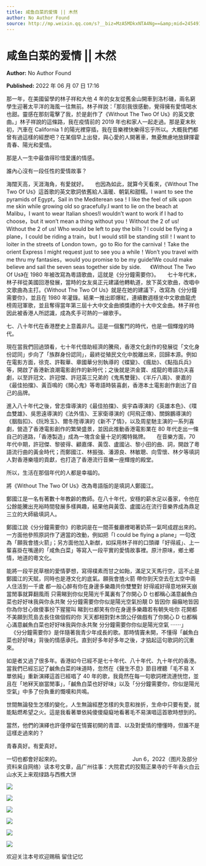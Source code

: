 ```yaml
---
title: 咸鱼白菜的爱情 || 木然
author: No Author Found
source: http://mp.weixin.qq.com/s?__biz=MzA5MDkxNTA4Ng==&amp;mid=2454912318&amp;idx=1&amp;sn=a0dc736b430b215869575194e788465b&amp;chksm=87a2355fb0d5bc497a872bfa0649bc8a913e8e63463d5f30e8adaf879208fbb2cf776fdfb377&poc_token=HJ_Do2ejHyO-wNZGG8Q1S8FdPgy1YBBEob-nUEme
---
```


# 咸鱼白菜的爱情 || 木然

**Author:** No Author Found

**Published:** 2022 年 06 月 07 日 17:16

那一年，在美國留學的林子祥和大他 4 年的女友從舊金山開車到洛杉磯，兩名窮學生迎著太平洋的海風一往無前。林子祥說：「那刻我很感動，覺得擁有愛情喝水也甜。靈感在那刻電擊了我，於是創作了《Without The Two Of Us》的英文歌曲。」林子祥說的這條路，我在疫情前的 2019 年也和家人一起走過。那是夏末秋初，汽車在 California 1 的陽光裡穿插，我在音樂裡快樂得忘乎所以。大概我們都曾有過這樣的經歷吧？在某個早上出發，與心愛的人開著車，無憂無慮地放肆揮霍青春、陽光和愛情。

那是人一生中最值得珍惜愛護的情感。

誰內心沒有一段任性的愛情故事？

海闊天高，天涯海角，有愛就好。　　也因為如此，就算今天看來，《Without The Two Of Us》這首歌的英文歌詞依舊給人溫暖、朝氣和甜糯。I want to see the pyramids of Egypt，Sail in the Mediterean sea！I like the feel of silk upon me skin while growing old so gracefully.I want to lie on the beach at Malibu，I want to wear Italian shoes!I wouldn’t want to work if I had to choose，but it won’t mean a thing without you！Without the 2 of us! Without the 2 of us! Who would be left to pay the bills？l could be flying a plane，I could be riding a train，but I would still be standing still！I want to loiter in the streets of London town，go to Rio for the carnival！Take the orient Express I might request just to see you a while！Won’t you travel with me thru my fantasies，would you promise to be my guide!We could make believe and sail the seven seas together side by side.      《Without The Two Of Us》在 1980 年被改寫為粵語歌曲，這就是《分分鐘需要你》。　　七十年代末，林子祥從美國回港發展，當時的女友吳正元建議他轉軌道，放下英文歌曲，改唱中文歌曲為主打。《Without The Two Of Us》就是在她的建議下，改寫為《分分鐘需要你》，並且在 1980 年灌錄。結果一推出即爆紅，連續數週穩坐中文歌曲龍虎榜周冠軍歌，並且奪得當年第三屆十大中文金曲頒獎禮的十大中文金曲。林子祥也因此被香港人所認識，成為炙手可熱的一線歌手。

七、八十年代在香港歷史上意義非凡。這是一個奮鬥的時代，也是一個輝煌的時代。

現在當我們回過頭看，七十年代借助經濟的騰飛，香港文化創作的發展從「文化身份認同」步向了「族群身份認同」，最終從殖民文化中脫離出來，回歸本源。例如在電影方面，徐克、許鞍華、章國華分別執導的《蝶變》、《瘋劫》、《點指兵兵》等，開啟了香港新浪潮電影創作的新時代；之後就是洪金寶、成龍的粵語功夫喜劇，以至許冠文、許冠傑、許冠英三兄弟的《鬼馬雙聲》、《半斤八兩》、麥嘉的《最佳拍擋》、黃百鳴的《開心鬼》等粵語時裝喜劇，香港本土電影創作創出了自己的品牌。

進入八十年代之後，曾志偉導演的《最佳拍擋》、吳宇森導演的《英雄本色》、《喋血雙雄》、吳思遠導演的《法外情》、王家衛導演的《阿飛正傳》、關錦鵬導演的《胭脂扣》、《阮玲玉》、爾冬陞導演的《新不了情》，以及周星馳主演的一系列喜劇，營造了香港電影創作的繁榮盛景，並因此推動香港電影業在 80 年代走出一條自己的道路，「香港製造」成為一塊含金量十足的獨特銘牌。　　在音樂方面，70 年代中期，許冠傑、黎彼得、顧嘉煇、黃霑、盧國沾、黎小田的曲、詞，開啟了粵語流行曲的黃金時代；而鄭國江、林振強、潘源良、林敏聰、向雪懷、林夕等填詞人對香港樂壇的貢獻，也打造了香港流行音樂一座輝煌的殿堂。

所以，生活在那個年代的人都是幸福的。

將《Without The Two Of Us》改為粵語版的是填詞人鄭國江。

鄭國江是一名有著數十年教齡的教師。在八十年代，安穩的薪水足以養家，令他在公餘能騰出充裕時間發展多樣興趣，結果他與黃霑、盧國沾在流行音樂界成為鼎足三立的大師級填詞人。

鄭國江說《分分鐘需要你》的歌詞是在一間茶餐廳裡喝著奶茶一氣呵成趕出來的。一方面他參照原詞作了適當的改動，例如把「I could be flying a plane」一句改為「願我會揸火箭」；另方面他加入新猷，如採用林子祥的口頭禪「好得戚」、上一輩喜掛在嘴邊的「咸魚白菜」等寫入一段平實的愛情故事裡。原汁原味，鄉土鄉情，地道的粵文化。

能將一段平民草根的愛情夢想，寫得樸素而甘之如飴，滿足又天馬行空，這不止是鄭國江的天賦，同時也是港文化的底氣。願我會揸火箭 帶你到天空去在太空中兩人住活到一千歲 都一般心醉有你在身邊多樂趣共你雙雙對 好得戚好得意地冧天崩當閒事就算翻風雨 只需睇到你似見陽光千萬裏有了你開心 D 乜都稱心滿意鹹魚白菜也好好味我與你永共聚 分分鐘需要你你似是陽光空氣扮靚 D 皆因你 癲癲地皆因你為你甘心做傻事扮下猩猩叫 睇到乜都笑有你在身邊多樂趣若有朝失咗你 花開都不美願到荒島去長住做個假的你 天天都相對對木頭公仔做戲有了你開心 D 乜都稱心滿意鹹魚白菜也好好味我與你永共聚 分分鐘需要你你似是陽光空氣 ⋯⋯」　　      《分分鐘需要你》是伴隨著我青少年成長的歌。那時情竇未開，不懂得「鹹魚白菜也好好味」背後的情感承托。直到好多年好多年之後，才掂起這句歌詞的沉重來。

如是者又過了很多年。香港如今已經不是七十年代、八十年代、九十年代的香港。當我們已經忘記了鹹魚白菜的味道時，忽然在《聲生不息》節目裡聽「毛不易 X 單依純」重新演繹這首已經唱了 40 年的歌，我竟然在每一句歌詞裡流連恍惚，並且在「地冧天崩當閒事」，「鹹魚白菜也好好味」以及「分分鐘需要你，你似是陽光空氣」中多了份負重的慨嘆和共鳴。

世間無論發生怎樣的變化，人生無論經歷怎樣的失意和挫折，生命中只要有愛，就能點燃希望之火。這是我看著單依純傻傻癡癡地看著毛不易演唱這首歌時想到的。

當然，他們的演繹也許僅停留在情竇初開的青澀、以及對愛情的懵懂時，但誰不是這樣走過來的？

青春真好。有愛真好。

一切也都會好起來的。                                                Jun 6，2022（图片及部分资料来自网络）读本号文章，品广州往事：大院君式的狡黠正果寺的千年香火白云山水天上来观绿路与西樵大饼

![](https://mmbiz.qpic.cn/mmbiz_jpg/PJWG74pLsMbOTbmJqpApgnydibm0efj2geTvzqCJiceNQibLwicKGiaFr2HLia5AudVt16XWym5HMQTvaicaicPBiav6PRg/640)

![](https://mmbiz.qpic.cn/mmbiz_jpg/PJWG74pLsMbOTbmJqpApgnydibm0efj2gfLuU1wC5NF0763HDvxic4Vy42zmQdRkwDZXqbbCEFwcIo3SnhnqVwNA/640?wx_fmt=jpeg)

![](https://mmbiz.qpic.cn/mmbiz_jpg/PJWG74pLsMbOTbmJqpApgnydibm0efj2g2xSngdB8n6iaLeZOsAl3WGvQV2Vbp55HsGRJtONq9pjib5wfPGfLYiaiaw/640?wx_fmt=jpeg)

![](https://mmbiz.qpic.cn/mmbiz_jpg/PJWG74pLsMbOTbmJqpApgnydibm0efj2gC9UuX9zE6tevyyFmITVzibRfPDCBe5q5cyw9u2ib4GVatGftUcdTtdfg/640?wx_fmt=jpeg)

![](https://mmbiz.qpic.cn/mmbiz_png/PJWG74pLsMbOTbmJqpApgnydibm0efj2gmYia5w4iaFYicq4vV0E1KoQJkT9hE54hHbBulEap5cgYgvm9FLCtFqpdw/640?wx_fmt=png)

![](https://mmbiz.qpic.cn/mmbiz_png/PJWG74pLsMbOTbmJqpApgnydibm0efj2gww76glYCaTcloXbvP0yl93FBFuO4fHJmIRORZPrHWyLlSzWf9xlzow/640?wx_fmt=png)

欢迎关注本号欢迎赐稿 留住记忆
